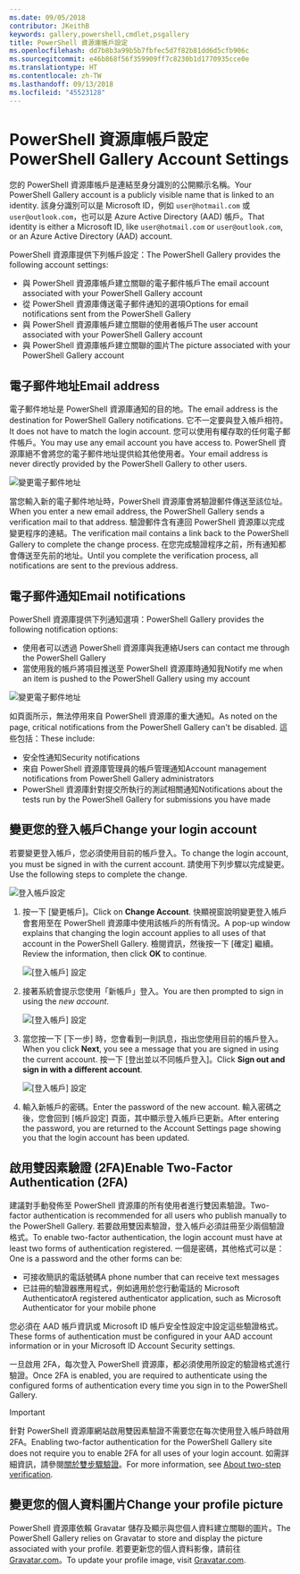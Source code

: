 ```yaml
---
ms.date: 09/05/2018
contributor: JKeithB
keywords: gallery,powershell,cmdlet,psgallery
title: PowerShell 資源庫帳戶設定
ms.openlocfilehash: dd7b8b3a99b5b7fbfec5d7f82b81dd6d5cfb906c
ms.sourcegitcommit: e46b868f56f359909ff7c8230b1d1770935cce0e
ms.translationtype: HT
ms.contentlocale: zh-TW
ms.lasthandoff: 09/13/2018
ms.locfileid: "45523128"
---
```

# <a name="powershell-gallery-account-settings"></a><span data-ttu-id="ab8ff-103">PowerShell 資源庫帳戶設定</span><span class="sxs-lookup"><span data-stu-id="ab8ff-103">PowerShell Gallery Account Settings</span></span>

<span data-ttu-id="ab8ff-104">您的 PowerShell 資源庫帳戶是連結至身分識別的公開顯示名稱。</span><span class="sxs-lookup"><span data-stu-id="ab8ff-104">Your PowerShell Gallery account is a publicly visible name that is linked to an identity.</span></span> <span data-ttu-id="ab8ff-105">該身分識別可以是 Microsoft ID，例如 `user@hotmail.com` 或 `user@outlook.com`，也可以是 Azure Active Directory (AAD) 帳戶。</span><span class="sxs-lookup"><span data-stu-id="ab8ff-105">That identity is either a Microsoft ID, like `user@hotmail.com` or `user@outlook.com`, or an Azure Active Directory (AAD) account.</span></span>

<span data-ttu-id="ab8ff-106">PowerShell 資源庫提供下列帳戶設定：</span><span class="sxs-lookup"><span data-stu-id="ab8ff-106">The PowerShell Gallery provides the following account settings:</span></span>

- <span data-ttu-id="ab8ff-107">與 PowerShell 資源庫帳戶建立關聯的電子郵件帳戶</span><span class="sxs-lookup"><span data-stu-id="ab8ff-107">The email account associated with your PowerShell Gallery account</span></span>
- <span data-ttu-id="ab8ff-108">從 PowerShell 資源庫傳送電子郵件通知的選項</span><span class="sxs-lookup"><span data-stu-id="ab8ff-108">Options for email notifications sent from the PowerShell Gallery</span></span>
- <span data-ttu-id="ab8ff-109">與 PowerShell 資源庫帳戶建立關聯的使用者帳戶</span><span class="sxs-lookup"><span data-stu-id="ab8ff-109">The user account associated with your PowerShell Gallery account</span></span>
- <span data-ttu-id="ab8ff-110">與 PowerShell 資源庫帳戶建立關聯的圖片</span><span class="sxs-lookup"><span data-stu-id="ab8ff-110">The picture associated with your PowerShell Gallery account</span></span>

## <a name="email-address"></a><span data-ttu-id="ab8ff-111">電子郵件地址</span><span class="sxs-lookup"><span data-stu-id="ab8ff-111">Email address</span></span>

<span data-ttu-id="ab8ff-112">電子郵件地址是 PowerShell 資源庫通知的目的地。</span><span class="sxs-lookup"><span data-stu-id="ab8ff-112">The email address is the destination for PowerShell Gallery notifications.</span></span> <span data-ttu-id="ab8ff-113">它不一定要與登入帳戶相符。</span><span class="sxs-lookup"><span data-stu-id="ab8ff-113">It does not have to match the login account.</span></span> <span data-ttu-id="ab8ff-114">您可以使用有權存取的任何電子郵件帳戶。</span><span class="sxs-lookup"><span data-stu-id="ab8ff-114">You may use any email account you have access to.</span></span> <span data-ttu-id="ab8ff-115">PowerShell 資源庫絕不會將您的電子郵件地址提供給其他使用者。</span><span class="sxs-lookup"><span data-stu-id="ab8ff-115">Your email address is never directly provided by the PowerShell Gallery to other users.</span></span>

![變更電子郵件地址](../../Images/PSGallery_AcccountEmailAddress.png)

<span data-ttu-id="ab8ff-117">當您輸入新的電子郵件地址時，PowerShell 資源庫會將驗證郵件傳送至該位址。</span><span class="sxs-lookup"><span data-stu-id="ab8ff-117">When you enter a new email address, the PowerShell Gallery sends a verification mail to that address.</span></span> <span data-ttu-id="ab8ff-118">驗證郵件含有連回 PowerShell 資源庫以完成變更程序的連結。</span><span class="sxs-lookup"><span data-stu-id="ab8ff-118">The verification mail contains a link back to the PowerShell Gallery to complete the change process.</span></span> <span data-ttu-id="ab8ff-119">在您完成驗證程序之前，所有通知都會傳送至先前的地址。</span><span class="sxs-lookup"><span data-stu-id="ab8ff-119">Until you complete the verification process, all notifications are sent to the previous address.</span></span>

## <a name="email-notifications"></a><span data-ttu-id="ab8ff-120">電子郵件通知</span><span class="sxs-lookup"><span data-stu-id="ab8ff-120">Email notifications</span></span>

<span data-ttu-id="ab8ff-121">PowerShell 資源庫提供下列通知選項：</span><span class="sxs-lookup"><span data-stu-id="ab8ff-121">PowerShell Gallery provides the following notification options:</span></span>

- <span data-ttu-id="ab8ff-122">使用者可以透過 PowerShell 資源庫與我連絡</span><span class="sxs-lookup"><span data-stu-id="ab8ff-122">Users can contact me through the PowerShell Gallery</span></span>
- <span data-ttu-id="ab8ff-123">當使用我的帳戶將項目推送至 PowerShell 資源庫時通知我</span><span class="sxs-lookup"><span data-stu-id="ab8ff-123">Notify me when an item is pushed to the PowerShell Gallery using my account</span></span>

![變更電子郵件地址](../../Images/PSGallery_AccountEmailOptions.png)

<span data-ttu-id="ab8ff-125">如頁面所示，無法停用來自 PowerShell 資源庫的重大通知。</span><span class="sxs-lookup"><span data-stu-id="ab8ff-125">As noted on the page, critical notifications from the PowerShell Gallery can't be disabled.</span></span>
<span data-ttu-id="ab8ff-126">這些包括：</span><span class="sxs-lookup"><span data-stu-id="ab8ff-126">These include:</span></span>

- <span data-ttu-id="ab8ff-127">安全性通知</span><span class="sxs-lookup"><span data-stu-id="ab8ff-127">Security notifications</span></span>
- <span data-ttu-id="ab8ff-128">來自 PowerShell 資源庫管理員的帳戶管理通知</span><span class="sxs-lookup"><span data-stu-id="ab8ff-128">Account management notifications from PowerShell Gallery administrators</span></span>
- <span data-ttu-id="ab8ff-129">PowerShell 資源庫針對提交所執行的測試相關通知</span><span class="sxs-lookup"><span data-stu-id="ab8ff-129">Notifications about the tests run by the PowerShell Gallery for submissions you have made</span></span>

## <a name="change-your-login-account"></a><span data-ttu-id="ab8ff-130">變更您的登入帳戶</span><span class="sxs-lookup"><span data-stu-id="ab8ff-130">Change your login account</span></span>

<span data-ttu-id="ab8ff-131">若要變更登入帳戶，您必須使用目前的帳戶登入。</span><span class="sxs-lookup"><span data-stu-id="ab8ff-131">To change the login account, you must be signed in with the current account.</span></span> <span data-ttu-id="ab8ff-132">請使用下列步驟以完成變更。</span><span class="sxs-lookup"><span data-stu-id="ab8ff-132">Use the following steps to complete the change.</span></span>

![登入帳戶設定](../../Images/PSGallery_LoginAccountSettings.png)

1. <span data-ttu-id="ab8ff-134">按一下 [變更帳戶]。</span><span class="sxs-lookup"><span data-stu-id="ab8ff-134">Click on **Change Account**.</span></span> <span data-ttu-id="ab8ff-135">快顯視窗說明變更登入帳戶會套用至在 PowerShell 資源庫中使用該帳戶的所有情況。</span><span class="sxs-lookup"><span data-stu-id="ab8ff-135">A pop-up window explains that changing the login account applies to all uses of that account in the PowerShell Gallery.</span></span> <span data-ttu-id="ab8ff-136">檢閱資訊，然後按一下 [確定] 繼續。</span><span class="sxs-lookup"><span data-stu-id="ab8ff-136">Review the information, then click **OK** to continue.</span></span>

   ![[登入帳戶] 設定](../../Images/PSGallery_LoginAccountChange-1.png)

2. <span data-ttu-id="ab8ff-138">接著系統會提示您使用「新帳戶」登入。</span><span class="sxs-lookup"><span data-stu-id="ab8ff-138">You are then prompted to sign in using the _new account_.</span></span>

   ![[登入帳戶] 設定](../../Images/PSGallery_LoginAccountChange-2.png)

3. <span data-ttu-id="ab8ff-140">當您按一下 [下一步] 時，您會看到一則訊息，指出您使用目前的帳戶登入。</span><span class="sxs-lookup"><span data-stu-id="ab8ff-140">When you click **Next**, you see a message that you are signed in using the current account.</span></span>
   <span data-ttu-id="ab8ff-141">按一下 [登出並以不同帳戶登入]。</span><span class="sxs-lookup"><span data-stu-id="ab8ff-141">Click **Sign out and sign in with a different account**.</span></span>

   ![[登入帳戶] 設定](../../Images/PSGallery_LoginAccountChange-3.png)

4. <span data-ttu-id="ab8ff-143">輸入新帳戶的密碼。</span><span class="sxs-lookup"><span data-stu-id="ab8ff-143">Enter the password of the new account.</span></span> <span data-ttu-id="ab8ff-144">輸入密碼之後，您會回到 [帳戶設定] 頁面，其中顯示登入帳戶已更新。</span><span class="sxs-lookup"><span data-stu-id="ab8ff-144">After entering the password, you are returned to the Account Settings page showing you that the login account has been updated.</span></span>


## <a name="enable-two-factor-authentication-2fa"></a><span data-ttu-id="ab8ff-145">啟用雙因素驗證 (2FA)</span><span class="sxs-lookup"><span data-stu-id="ab8ff-145">Enable Two-Factor Authentication (2FA)</span></span>

<span data-ttu-id="ab8ff-146">建議對手動發佈至 PowerShell 資源庫的所有使用者進行雙因素驗證。</span><span class="sxs-lookup"><span data-stu-id="ab8ff-146">Two-factor authentication is recommended for all users who publish manually to the PowerShell Gallery.</span></span> <span data-ttu-id="ab8ff-147">若要啟用雙因素驗證，登入帳戶必須註冊至少兩個驗證格式。</span><span class="sxs-lookup"><span data-stu-id="ab8ff-147">To enable two-factor authentication, the login account must have at least two forms of authentication registered.</span></span> <span data-ttu-id="ab8ff-148">一個是密碼，其他格式可以是：</span><span class="sxs-lookup"><span data-stu-id="ab8ff-148">One is a password and the other forms can be:</span></span>

- <span data-ttu-id="ab8ff-149">可接收簡訊的電話號碼</span><span class="sxs-lookup"><span data-stu-id="ab8ff-149">A phone number that can receive text messages</span></span>
- <span data-ttu-id="ab8ff-150">已註冊的驗證器應用程式，例如適用於您行動電話的 Microsoft Authenticator</span><span class="sxs-lookup"><span data-stu-id="ab8ff-150">A registered authenticator application, such as Microsoft Authenticator for your mobile phone</span></span>

<span data-ttu-id="ab8ff-151">您必須在 AAD 帳戶資訊或 Microsoft ID 帳戶安全性設定中設定這些驗證格式。</span><span class="sxs-lookup"><span data-stu-id="ab8ff-151">These forms of authentication must be configured in your AAD account information or in your Microsoft ID Account Security settings.</span></span>

<span data-ttu-id="ab8ff-152">一旦啟用 2FA，每次登入 PowerShell 資源庫，都必須使用所設定的驗證格式進行驗證。</span><span class="sxs-lookup"><span data-stu-id="ab8ff-152">Once 2FA is enabled, you are required to authenticate using the configured forms of authentication every time you sign in to the PowerShell Gallery.</span></span>

> [!IMPORTANT]
> <span data-ttu-id="ab8ff-153">針對 PowerShell 資源庫網站啟用雙因素驗證不需要您在每次使用登入帳戶時啟用 2FA。</span><span class="sxs-lookup"><span data-stu-id="ab8ff-153">Enabling two-factor authentication for the PowerShell Gallery site does not require you to enable 2FA for all uses of your login account.</span></span> <span data-ttu-id="ab8ff-154">如需詳細資訊，請參閱[關於雙步驟驗證](https://support.microsoft.com/help/12408/microsoft-account-about-two-step-verification)。</span><span class="sxs-lookup"><span data-stu-id="ab8ff-154">For more information, see [About two-step verification](https://support.microsoft.com/help/12408/microsoft-account-about-two-step-verification).</span></span>

## <a name="change-your-profile-picture"></a><span data-ttu-id="ab8ff-155">變更您的個人資料圖片</span><span class="sxs-lookup"><span data-stu-id="ab8ff-155">Change your profile picture</span></span>

<span data-ttu-id="ab8ff-156">PowerShell 資源庫依賴 Gravatar 儲存及顯示與您個人資料建立關聯的圖片。</span><span class="sxs-lookup"><span data-stu-id="ab8ff-156">The PowerShell Gallery relies on Gravatar to store and display the picture associated with your profile.</span></span> <span data-ttu-id="ab8ff-157">若要更新您的個人資料影像，請前往 [Gravatar.com](http://www.gravatar.com/)。</span><span class="sxs-lookup"><span data-stu-id="ab8ff-157">To update your profile image, visit [Gravatar.com](http://www.gravatar.com/).</span></span>
